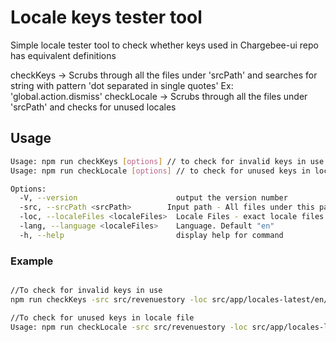 # Locale keys tester tool

Simple locale tester tool to check whether keys used in Chargebee-ui repo has equivalent definitions

checkKeys -> Scrubs through all the files under 'srcPath' and searches for string with pattern 'dot separated in single quotes' Ex: 'global.action.dismiss'
checkLocale -> Scrubs through all the files under 'srcPath' and checks for unused locales
## Usage

```bash
Usage: npm run checkKeys [options] // to check for invalid keys in use
Usage: npm run checkLocale [options] // to check for unused keys in locale file

Options:
  -V, --version                      output the version number
  -src, --srcPath <srcPath>        Input path - All files under this path will be tested
  -loc, --localeFiles <localeFiles>  Locale Files - exact locale files separated by commas in "export default {...}" format
  -lang, --language <localeFiles>    Language. Default "en"
  -h, --help                         display help for command
```

### Example

```bash

//To check for invalid keys in use
npm run checkKeys -src src/revenuestory -loc src/app/locales-latest/en/global.ts,src/app/locales-latest/en/navbar.ts

//To check for unused keys in locale file
Usage: npm run checkLocale -src src/revenuestory -loc src/app/locales-latest/en/global.ts,src/app/locales-latest/en/navbar.ts
```
